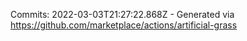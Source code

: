 Commits: 2022-03-03T21:27:22.868Z - Generated via https://github.com/marketplace/actions/artificial-grass
<br>
